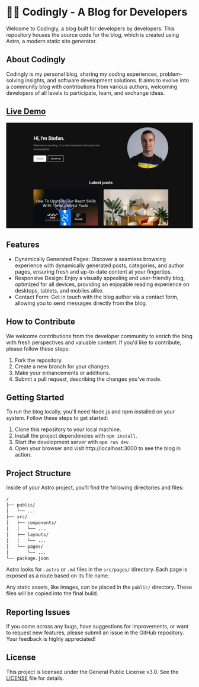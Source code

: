 # 🧑‍💻 Codingly - A Blog for Developers

Welcome to Codingly, a blog built for developers by developers. This repository houses the source code for the blog, which is created using Astro, a modern static site generator.

## About Codingly

Codingly is my personal blog, sharing my coding experiences, problem-solving insights, and software development solutions. It aims to evolve into a community blog with contributions from various authors, welcoming developers of all levels to participate, learn, and exchange ideas.

## [Live Demo](https://codingly.netlify.app/)

![codingly-demo-image](public/opengraph.jpg)

## Features

- Dynamically Generated Pages: Discover a seamless browsing experience with dynamically generated posts, categories, and author pages, ensuring fresh and up-to-date content at your fingertips.
- Responsive Design: Enjoy a visually appealing and user-friendly blog, optimized for all devices, providing an enjoyable reading experience on desktops, tablets, and mobiles alike.
- Contact Form: Get in touch with the blog author via a contact form, allowing you to send messages directly from the blog.

## How to Contribute

We welcome contributions from the developer community to enrich the blog with fresh perspectives and valuable content. If you'd like to contribute, please follow these steps:

1. Fork the repository.
2. Create a new branch for your changes.
3. Make your enhancements or additions.
4. Submit a pull request, describing the changes you've made.

## Getting Started

To run the blog locally, you'll need Node.js and npm installed on your system. Follow these steps to get started:

1. Clone this repository to your local machine.
2. Install the project dependencies with `npm install`.
3. Start the development server with `npm run dev.`
4. Open your browser and visit http://localhost:3000 to see the blog in action.

## Project Structure

Inside of your Astro project, you'll find the following directories and files:

```text
/
├── public/
│   └── ...
├── src/
│   ├── components/
│   │   └── ...
│   ├── layouts/
│   │   └── ...
│   └── pages/
│       └── ...
└── package.json
```

Astro looks for `.astro` or `.md` files in the `src/pages/` directory. Each page is exposed as a route based on its file name.

Any static assets, like images, can be placed in the `public/` directory. These files will be copied into the final build.

## Reporting Issues

If you come across any bugs, have suggestions for improvements, or want to request new features, please submit an issue in the GitHub repository. Your feedback is highly appreciated!

## License

This project is licensed under the General Public License v3.0. See the [LICENSE](LICENSE) file for details.

